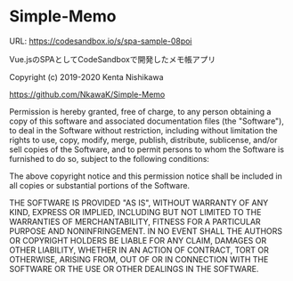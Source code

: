 Simple-Memo
====

URL: https://codesandbox.io/s/spa-sample-08poi

Vue.jsのSPAとしてCodeSandboxで開発したメモ帳アプリ

Copyright (c) 2019-2020 Kenta Nishikawa

https://github.com/NkawaK/Simple-Memo

Permission is hereby granted, free of charge, to any person obtaining a copy of this software and associated documentation files (the "Software"), to deal in the Software without restriction, including without limitation the rights to use, copy, modify, merge, publish, distribute, sublicense, and/or sell copies of the Software, and to permit persons to whom the Software is furnished to do so, subject to the following conditions:

The above copyright notice and this permission notice shall be included in all copies or substantial portions of the Software.

THE SOFTWARE IS PROVIDED "AS IS", WITHOUT WARRANTY OF ANY KIND, EXPRESS OR IMPLIED, INCLUDING BUT NOT LIMITED TO THE WARRANTIES OF MERCHANTABILITY, FITNESS FOR A PARTICULAR PURPOSE AND NONINFRINGEMENT. IN NO EVENT SHALL THE AUTHORS OR COPYRIGHT HOLDERS BE LIABLE FOR ANY CLAIM, DAMAGES OR OTHER LIABILITY, WHETHER IN AN ACTION OF CONTRACT, TORT OR OTHERWISE, ARISING FROM, OUT OF OR IN CONNECTION WITH THE SOFTWARE OR THE USE OR OTHER DEALINGS IN THE SOFTWARE.
